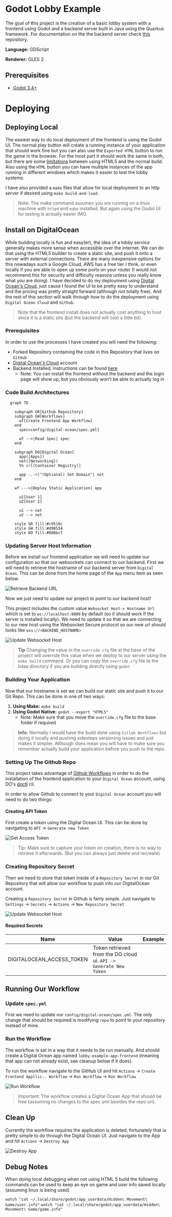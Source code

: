 # Godot Lobby Example

The goal of this project is the creation of a basic lobby system with a frontend using Godot and a backend server built in Java using the Quarkus framework. For documentation on the the backend server check [this](https://github.com/Jaland/godot-lobby-backend) repository.

**Language:** GDScript

**Renderer:** GLES 2

## Prerequisites

* [Godot 3.4+](https://docs.godotengine.org/en/stable/)

# Deploying

## Deploying Local

The easiest way to do local deployment of the frontend is using the Godot UI. The normal play button will create a running instance of your application that should work fine but you can also use the `Exported HTML` button to run the game in the browser. For the most part it should work the same in both, but there are some [limitations](https://docs.godotengine.org/en/stable/tutorials/export/exporting_for_web.html) between using HTML5 and the normal build. Also using the `HTML` button you can have multiple instances of the app running in different windows which makes it easier to test the lobby systems.

I have also provided a `make` files that allow for local deployment to an http server if desired using `make build-and-load`.

> Note: The make command assumes you are running on a linux machine with `httpd` and `make` installed. But again using the Godot UI for testing is actually easier IMO.

## Install on DigitalOcean

While building locally is fun and easy(er), the idea of a lobby service generally makes more sense when accessible over the internet. We can do that using the HTML5 builder to create a static site, and push it onto a server with external connections. There are many inexpensive options for this nowadays such a Google Cloud, AWS has a free tier I think, or even locally if you are able to open up some ports on your router (I would not recommend this for security and difficulty reasons unless you really know what you are doing). I have decided to do my deployment using [Digital Ocean's Cloud](https://cloud.digitalocean.com/), just cause I found the UI to be pretty easy to understand and the pricing was pretty straight forward (although not totally free). And the rest of this section will walk through how to do the deployment using `Digital Ocean Cloud` and `Github`.

> Note that the frontend install does not actually cost anything to host since it is a static site (but the backend will cost a little bit).

### Prerequisites

In order to use the processes I have created you will need the following:

* Forked Repository containing the code in this Repository that lives on `GitHub`
* [Digital Ocean's Cloud](https://cloud.digitalocean.com/) account
* Backend Installed, instructions can be found [here](https://github.com/Jaland/godot-lobby-backend)
  * Note: You can install the frontend without the backend and the login page will show up, but you obviously won't be able to actually log in

### Code Build Architectures

```mermaid
  graph TD

    subgraph GR[Github Repository]
    subgraph GW[Workflows]
      wf[Create Frontend App Workflow]
    end
      spec>config/digital-ocean/spec.yml]

      wf -->|Read Spec| spec 
    end

    subgraph DO[Digital Ocean]
      app([Apps])
      net([Networking])    
      %% cr[(Container Registry)]

      app -.->|"(Optional) Set Domain"| net
    end

    wf --->|Deploy Static Application| app

      u1[User 1]
      u2[User 2]

      u1 --> net
      u2 --> net
      
    style GR fill:#c9510c
    style GW fill:#d98554
    style DO fill:#008bcf
```

### Updating Server Host Information

Before we install our frontend application we will need to update our configuration so that our websockets can connect to our backend. First we will need to retrieve the hostname of our backend server from `Digital Ocean`. This can be done from the home page of the `App` menu item as seen below.

![Retrieve Backend URL](config/readme/assets/retrieve-backend-url.png)

Now we just need to update our project to point to our backend host!

This project includes the custom value `Websocket Host-> Hostname Url` which is set to `ws://localhost:8080` by default (so it should work if the server is installed locally). We need to update it so that we are connecting to our new host using the Websocket Secure protocol so our new url should looks like `wss://<BACKEND_HOSTNAME>`

![Update Websocket Host](config/readme/assets/hostname-option.png)

> **Tip** Changing the value in the `override.cfg` file at the base of the project will override this value when we deploy to our server using the `make build` command. Or you can copy the `override.cfg` file to the base directory if you are building directly using `godot`

### Building Your Application

Now that our hostname is set we can build our static site and push it to our Git Repo. This can be done in one of two ways:

1. **Using Make:** `make build`
1. **Using Godot Native:** `godot --export "HTML5"`
    * Note: Make sure that you move the `override.cfg` file to the base folder if required

> **Info:** Normally I would have the build done using `Gitlab Workflows` but doing it locally and pushing sidesteps versioning issues and just makes it simpler. Although does mean you will have to make sure you remember actually build your application before you push to the repo.

### Setting Up The  Github Repo

This project takes advantage of [Github Workflows](https://docs.github.com/en/actions/using-workflows) in order to do the installation of the frontend application to your `Digital Ocean` account, using DO's [doctl](https://docs.digitalocean.com/reference/doctl/) cli.

In order to allow Github to connect to your `Digital Ocean` account you will need to do two things:

#### Creating API Token

First create a token using the Digital Ocean UI. This can be done by navigating to `API` -> `Generate new Token`

![Get Access Token](config/readme/assets/get-token.png)

> Tip: Make sure to capture your token on creation, there is no way to retrieve it afterwards. (But you can always just delete and recreate)

### Creating Repository Secret

Then we need to store that token inside of a `Repository Secret` in our Git Repository that will allow our workflow to push into our DigitalOcean account.

Creating a `Repository Secret` in Github is fairly simple. Just navigate to `Settings` -> `Secrets` -> `Actions` -> `New Repository Secret`

![Update Websocket Host](config/readme/assets/create-secret.png)

#### Required Secrets

| Name                      | Value                                                                                                       | Example                     |
| ------------------------- | ----------------------------------------------------------------------------------------------------------- | --------------------------- |
| DIGITALOCEAN_ACCESS_TOKEN | Token retrieved from the DO cloud ui. `API -> Generate New Token`                                           |                             |


## Running Our Workflow

### Update `spec.yml`

First we need to update our `config/digital-ocean/spec.yml`. The only change that should be required is modifying `repo` to point to your repository instead of mine.

### Run the Workflow

The workflow is set in a way that it needs to be run manually. And should create a Digital Ocean app named `lobby-example-app-frontend` (meaning that app can not already exist, see cleanup below if it does).

To run the workflow navigate to the GitHub UI and hit `Actions` -> `Create Frontend Appllic.. Workflow` -> `Run Workflow` -> `Run Workflow` 

![Run Workflow](config/readme/assets/run_workflow.png)

> Important: The workflow creates a Digital Ocean App that should be free (assuming no changes to the spec.yml besides the repo url).

## Clean Up

Currently the workflow requires the application is deleted, fortunately that ia pretty simple to do through the Digital Ocean UI. Just navigate to the App and hit `Actions` -> `Destroy App`

![Destroy App](config/readme/assets/destroy_app.png)

## Debug Notes

When doing local debugging when not using HTML 5 build the following commands can be used to keep an eye on game and user info saved locally (assuming linux is being used)

`watch "cat ~/.local/share/godot/app_userdata/Hidden\ Movement\ Game/user.info"`
`watch "cat ~/.local/share/godot/app_userdata/Hidden\ Movement\ Game/game.info"`
